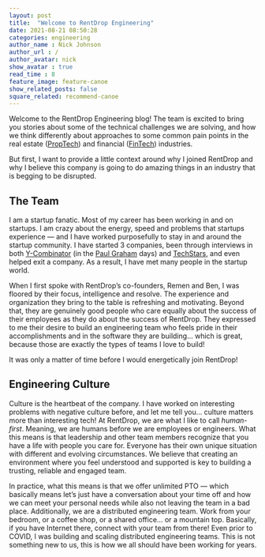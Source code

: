 ```yaml
---
layout: post
title:  "Welcome to RentDrop Engineering"
date: 2021-08-21 08:50:28
categories: engineering
author_name : Nick Johnson
author_url : /
author_avatar: nick
show_avatar : true
read_time : 8
feature_image: feature-canoe
show_related_posts: false
square_related: recommend-canoe
---
```


Welcome to the RentDrop Engineering blog! The team is excited to bring you stories about some of the technical challenges we are solving, and how we think differently about approaches to some common pain points in the real estate (<a href="https://en.wikipedia.org/wiki/Property_technology" target="_blank">PropTech</a>) and financial (<a href="https://en.wikipedia.org/wiki/Financial_technology" target="_blank">FinTech</a>) industries.

But first, I want to provide a little context around why I joined RentDrop and why I believe this company is going to do amazing things in an industry that is begging to be disrupted.

## The Team
I am a startup fanatic. Most of my career has been working in and on startups. I am crazy about the energy, speed and problems that startups experience — and I have worked purposefully to stay in and around the startup community. I have started 3 companies, been through interviews in both <a href="https://www.ycombinator.com/" target="_blank">Y-Combinator</a> (in the <a href="https://en.wikipedia.org/wiki/Paul_Graham_(programmer)" target="_blank">Paul Graham</a> days) and <a href="https://www.techstars.com/" target="_blank">TechStars</a>, and even helped exit a company. As a result, I have met many people in the startup world. 

When I first spoke with RentDrop’s co-founders, Remen and Ben, I was floored by their focus, intelligence and resolve. The experience and organization they bring to the table is refreshing and motivating. Beyond that, they are genuinely good people who care equally about the success of their employees as they do about the success of RentDrop. They expressed to me their desire to build an engineering team who feels pride in their accomplishments	 and in the software they are building… which is great, because those are exactly the types of teams I love to build!

It was only a matter of time before I would energetically join RentDrop!

## Engineering Culture
Culture is the heartbeat of the company. I have worked on interesting problems with negative culture before, and let me tell you… culture matters more than interesting tech! At RentDrop, we are what I like to call _human-first_. Meaning, we are humans before we are employees or engineers. What this means is that leadership and other team members recognize that you have a life with people you care for. Everyone has their own unique situation with different and evolving circumstances. We believe that creating an environment where you feel understood and supported is key to building a trusting, reliable and engaged team. 

In practice, what this means is that we offer unlimited PTO — which basically means let’s just have a conversation about your time off and how we can meet your personal needs while also not leaving the team in a bad place. Additionally, we are a distributed engineering team. Work from your bedroom, or a coffee shop, or a shared office… or a mountain top. Basically, if you have Internet there, connect with your team from there! Even prior to COVID, I was building and scaling distributed engineering teams. This is not something new to us, this is how we all should have been working for years.